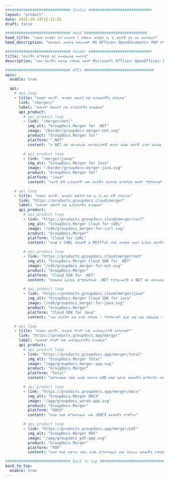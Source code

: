 ```yaml
---
############################# Static ############################
layout: "product"
date: 2022-10-24T15:12:51
draft: false

############################# Head ############################
head_title: "የሰነድ ውህደት እና መፍትሄ | በቅድመ ዝግጅት ኤ ፒ አይዎች እና ነጻ መተግበሪያ"
head_description: "በኦንላይን መፍትሄ በመጠቀም MS Officeን፣ OpenDocumentን፣ PDF ምስሎችን እና ሌሎች የፋይል ቅርጸቶችን አዋህድ እና ክፈል ወይም የመስመር ላይ ሰነድ ውህደት እና መከፋፈያ መተግበሪያን ተጠቀም።"

############################# Header ############################
title: "ሰነዶችን ለማዋሃድ እና ለመከፋፈል መፍትሄ"
description: "ብዙ ሰነዶችን በቀላሉ ያዋህዱ ወይም Microsoft Officeን፣ OpenOfficeን፣ PDF እና ሌሎች ሰነዶችን ወደ ገፆች ይከፋፍሏቸው።"

############################# APIs ###############################
apis:
  enable: true

  api:
    # api loop
    - title: "የቡድን ሰነዶች. ውህደት ከፍተኛ ኮድ ኤፒአይዎችን ያካትታል"
      link: "/merger/"
      label: "ሁሉንም የከፍተኛ ኮድ ኤፒአይዎችን ይመልከቱ"
      api_product:
        # api_product loop
        - link: "/merger/net/"
          img_alt: "GroupDocs.Merger for .NET"
          image: "/border/groupdocs-merger-net.svg"
          product: "GroupDocs.Merger for"
          platform: ".NET"
          content: "በ NET ላይ በተመሰረቱ መተግበሪያዎች ውስጥ ለብዙ ሰነዶች ፈጣን ክፍፍል እና ውህደት ባህሪን ለመተግበር የሚያግዝዎት በPremise APIs ላይ።"

        # api_product loop
        - link: "/merger/java/"
          img_alt: "GroupDocs.Merger for Java"
          image: "/border/groupdocs-merger-java.svg"
          product: "GroupDocs.Merger for"
          platform: "Java"
          content: "ቤተኛ ጃቫ ኤፒአይዎች ብዙ ሰነዶችን በፍጥነት ለማዋሃድ ወይም ማንኛውንም ሰነድ በጃቫ በተመሰረቱ መተግበሪያዎችዎ ውስጥ ወደ ገፆች ለመከፋፈል።"

    # api loop
    - title: "የቡድን ሰነዶች. ውህደት ዝቅተኛ ኮድ ኤ.ፒ.አይ.ዎች ያካትታሉ"
      link: "https://products.groupdocs.cloud/merger"
      label: "ሁሉንም ዝቅተኛ ኮድ ኤፒአይዎችን ይመልከቱ"
      api_product:
        # api_product loop
        - link: "https://products.groupdocs.cloud/merger/curl"
          img_alt: "GroupDocs.Merger Cloud for cURL"
          image: "/sdk/groupdocs_merger-for-curl.svg"
          product: "GroupDocs.Merger"
          platform: "Cloud for cURL"
          content: "ቀላል የ CURL ትዕዛዞች ለ RESTful ሰነድ ውህደት ደመና ኤፒአይ ሰነዶችን በማዋሃድ እና በተለያዩ የሚደገፉ ታዋቂ የሰነድ ቅርጸቶች መካከል እንዲከፋፈል።"

        # api_product loop
        - link: "https://products.groupdocs.cloud/merger/net"
          img_alt: "GroupDocs.Merger Cloud SDK for .NET"
          image: "/sdk/groupdocs_merger-for-net.svg"
          product: "GroupDocs.Merger"
          platform: "Cloud SDK for .NET"
          content: "የክላውድ ኤስዲኬ ለማይክሮሶፍት .NET ፕሮግራመሮች በ NET ላይ በተመሰረቱ አፕሊኬሽኖቻቸው ውስጥ ለብዙ ሰነዶች ፈጣን ውህደት እና መከፋፈል ባህሪን እንዲተገብሩ የሚያግዝ።"

        # api_product loop
        - link: "https://products.groupdocs.cloud/merger/java"
          img_alt: "GroupDocs.Merger Cloud SDK for Java"
          image: "/sdk/groupdocs_merger-for-java.svg"
          product: "GroupDocs.Merger"
          platform: "Cloud SDK for Java"
          content: "ብዙ ሰነዶችን ወደ አንድ ያዋህዱ ፣ ማንኛውንም ሰነድ ወደ ብዙ ይከፋፈሉ ፣ እንደገና ይዘዙ ፣ ይተኩ ወይም የገጽ አቀማመጥን በጃቫ መተግበሪያዎች ይለውጡ።"

    # api loop
    - title: "የቡድን ሰነዶች. ውህደት ምንም ኮድ መተግበሪያዎች አያካትቱም"
      link: "https://products.groupdocs.app/merger"
      label: "ሁሉንም ምንም ኮድ መተግበሪያዎችን ይመልከቱ"
      api_product:
        # api_product loop
        - link: "https://products.groupdocs.app/merger/total"
          img_alt: "GroupDocs.Merger Total"
          image: "/app/groupdocs_merger-app.svg"
          product: "GroupDocs.Merger"
          platform: "Total"
          content: "ከምትወደው የድር አሳሽ ሳትወጣ ከ30 በላይ አይነት ፋይሎችን ለማገናኘት የእኛን ነፃ የመስመር ላይ መተግበሪያ ሞክር።"

        # api_product loop
        - link: "https://products.groupdocs.app/merger/docx"
          img_alt: "GroupDocs.Merger DOCX"
          image: "/app/groupdocs_words-app.svg"
          product: "GroupDocs.Merger"
          platform: "DOCX"
          content: "አንድ ሰነድ ለማመንጨት ብዙ የDOCX ፋይሎችን ያጣምሩ።"

        # api_product loop
        - link: "https://products.groupdocs.app/merger/pdf"
          img_alt: "GroupDocs.Merger PDF"
          image: "/app/groupdocs_pdf-app.svg"
          product: "GroupDocs.Merger"
          platform: "PDF"
          content: "አንድ ሰነድ በቀጥታ ከድር አሳሹ ለማመንጨት ብዙ ፒዲኤፍ ፋይሎችን ያዋህዱ።"

############################# Back to top ###############################
back_to_top:
  enable: true
---
```

